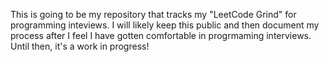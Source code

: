This is going to be my repository that tracks my "LeetCode Grind" for programming inteviews. I will likely keep this public and then document my process after I feel I have gotten comfortable in progrmaming interviews. Until then, it's a work in progress!

